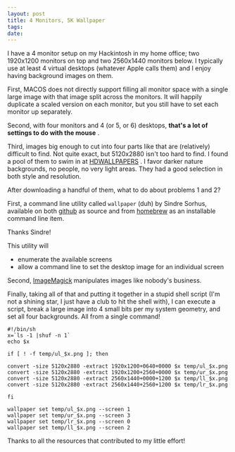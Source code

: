 ```yaml
---
layout: post
title: 4 Monitors, 5K Wallpaper
tags:
date: 
---
```

I have a 4 monitor setup on my Hackintosh in my home office; two 1920x1200 monitors
on top and two 2560x1440 monitors below. I typically use at least 4 virtual 
desktops (whatever Apple calls them) and I enjoy having background images 
on them.

First, MACOS does not directly support filling all monitor space with
a single large image with that image split across the monitors. It will
happily duplicate a scaled version on each monitor, but you still have
to set each monitor up separately.

Second, with four monitors and 4 (or 5, or 6) desktops, 
**that's a lot of settings to do with the mouse** .

Third, images big enough to cut into four parts like that are (relatively)
difficult to find. Not quite exact, but 5120x2880 isn't too hard to find.
I found a pool of them to swim in at [HDWALLPAPERS](https://www.hdwallpapers.in/) .
I favor darker nature backgrounds, no people, no very light areas. They had a good 
selection in both style and resolution.

After downloading a handful of them, what to do about problems 1 and 2?

First, a command line utility called ```wallpaper``` (duh) by Sindre Sorhus, 
available on both 
[github](https://github.com/sindresorhus/macos-wallpaper) as source and from [homebrew](https://brew.sh/) as an installable command line item.

Thanks Sindre!

This utility will 
* enumerate the available screens
* allow a command line to set the desktop image for an individual screen

Second, [ImageMagick](https://imagemagick.org/index.php) manipulates
images like nobody's business.

Finally, taking all of that and putting it together in a stupid shell
script (I'm not a shining star, I just have a club to hit the shell with),
I can execute a script, break a large image into 4 small bits per my 
system geometry, and set all four backgrounds.  All from a single command!

```
#!/bin/sh
x=`ls -1 |shuf -n 1`
echo $x

if [ ! -f temp/ul_$x.png ]; then

convert -size 5120x2880 -extract 1920x1200+0640+0000 $x temp/ul_$x.png
convert -size 5120x2880 -extract 1920x1200+2560+0000 $x temp/ur_$x.png
convert -size 5120x2880 -extract 2560x1440+0000+1200 $x temp/ll_$x.png
convert -size 5120x2880 -extract 2560x1440+2560+1200 $x temp/lr_$x.png

fi

wallpaper set temp/ul_$x.png --screen 1
wallpaper set temp/ur_$x.png --screen 3
wallpaper set temp/lr_$x.png --screen 0
wallpaper set temp/ll_$x.png --screen 2

```

Thanks to all the resources that contributed to my little effort!

